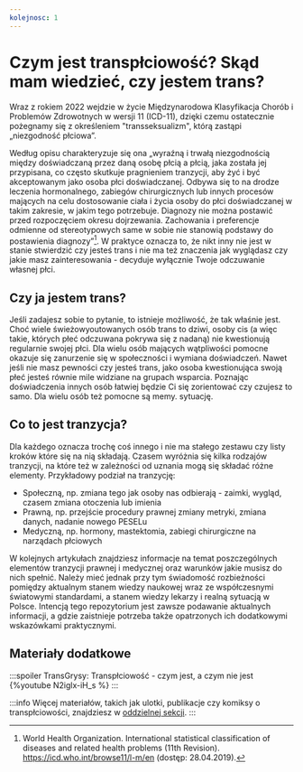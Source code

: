```yaml
---
kolejnosc: 1
---
```

# Czym jest transpłciowość? Skąd mam wiedzieć, czy jestem trans?

Wraz z rokiem 2022 wejdzie w życie Międzynarodowa Klasyfikacja Chorób i Problemów Zdrowotnych w wersji 11 (ICD-11), dzięki czemu ostatecznie pożegnamy się z określeniem "transseksualizm", którą zastąpi „niezgodność płciowa”.

Według opisu charakteryzuje się ona „wyraźną i trwałą niezgodnością między doświadczaną przez daną osobę płcią a płcią, jaka została jej przypisana, co często skutkuje pragnieniem tranzycji, aby żyć i być akceptowanym jako osoba płci doświadczanej. Odbywa się to na drodze leczenia hormonalnego, zabiegów chirurgicznych lub innych procesów mających na celu dostosowanie ciała i życia osoby do płci doświadczanej w takim zakresie, w jakim tego potrzebuje. Diagnozy nie można postawić przed rozpoczęciem okresu dojrzewania. Zachowania i preferencje odmienne od stereotypowych same w sobie nie stanowią podstawy do postawienia diagnozy”[^2]. W praktyce oznacza to, że nikt inny nie jest w stanie stwierdzić czy jesteś trans i nie ma też znaczenia jak wyglądasz czy jakie masz zainteresowania - decyduje wyłącznie Twoje odczuwanie własnej płci.

## Czy ja jestem trans?

Jeśli zadajesz sobie to pytanie, to istnieje możliwość, że tak właśnie jest. Choć wiele świeżowyoutowanych osób trans to dziwi, osoby cis (a więc takie, których płeć odczuwana pokrywa się z nadaną) nie kwestionują regularnie swojej płci. Dla wielu osób mających wątpliwości pomocne okazuje się zanurzenie się w społeczności i wymiana doświadczeń. Nawet jeśli nie masz pewności czy jesteś trans, jako osoba kwestionująca swoją płeć jesteś równie mile widziane na grupach wsparcia. Poznając doświadczenia innych osób łatwiej będzie Ci się zorientować czy czujesz to samo. Dla wielu osób też pomocne są memy.
sytuację.

## Co to jest tranzycja?


Dla każdego oznacza trochę coś innego i nie ma stałego zestawu czy listy kroków które się na nią składają. Czasem wyróżnia się kilka rodzajów tranzycji, na które też w zależności od uznania mogą się składać różne elementy.
Przykładowy podział na tranzycję:

* Społeczną, np. zmiana tego jak osoby nas odbierają - zaimki, wygląd, czasem zmiana otoczenia lub imienia
* Prawną, np. przejście procedury prawnej zmiany metryki, zmiana danych, nadanie nowego PESELu
* Medyczną, np. hormony, mastektomia, zabiegi chirurgiczne na narządach płciowych



 W kolejnych
artykułach znajdziesz informacje na temat poszczególnych elementów tranzycji prawnej i medycznej oraz warunków jakie musisz do nich spełnić. Należy mieć jednak przy tym świadomość rozbieżności pomiędzy aktualnym stanem wiedzy naukowej wraz ze współczesnymi światowymi standardami, a stanem wiedzy lekarzy i realną sytuacją w Polsce. Intencją tego repozytorium jest zawsze podawanie aktualnych informacji, a gdzie zaistnieje potrzeba także opatrzonych ich dodatkowymi wskazówkami praktycznymi.

## Materiały dodatkowe
:::spoiler TransGrysy: Transpłciowość - czym jest, a czym nie jest
{%youtube N2iglx-iH_s %}
:::


:::info
Więcej materiałów, takich jak ulotki, publikacje czy komiksy o transpłciowości, znajdziesz w [oddzielnej sekcji](/materialy).
:::

[^1]: https://www.standardy.pl/newsy/id/201
[^2]: World Health Organization. International statistical classification of diseases and related health problems (11th Revision). https://icd.who.int/browse11/l-m/en (dostęp: 28.04.2019).
